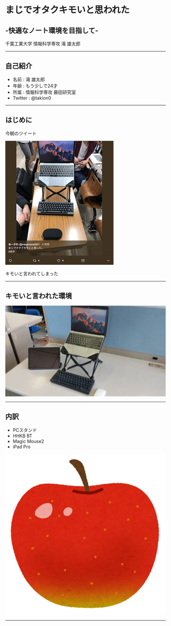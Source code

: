 # まじでオタクキモいと思われた
## -快適なノート環境を目指して-

千葉工業大学 情報科学専攻 滝 雄太郎

---

## 自己紹介

* 名前 : 滝 雄太郎
* 年齢 : もう少しで24才
* 所属 : 情報科学専攻 藤田研究室
* Twitter : @takion0

---

## はじめに

今朝のツイート

![キモいツイート](images/OTKIMOI.png)

キモいと言われてしまった

---

## キモいと言われた環境

![キモいらしい環境](images/KIMOI.jpeg)


---

## 内訳

* PCスタンド
* HHKB BT
* Magic Mouse2
* iPad Pro

![りんごの画像](images/RINGO.png)

---